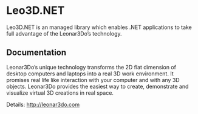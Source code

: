 # Leo3D.NET

Leo3D.NET is an managed library which enables .NET applications to take full advantage of the Leonar3Do’s technology.

## Documentation

Leonar3Do’s unique technology transforms the 2D flat dimension of desktop computers and laptops into a real 3D work environment. It promises real life like interaction with your computer and with any 3D objects. Leonar3Do provides the easiest way to create, demonstrate and visualize virtual 3D creations in real space.

Details: http://leonar3do.com